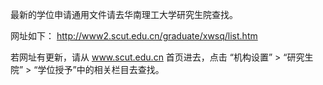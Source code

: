 最新的学位申请通用文件请去华南理工大学研究生院查找。

网址如下：
http://www2.scut.edu.cn/graduate/xwsq/list.htm

若网址有更新，请从 www.scut.edu.cn 首页进去，点击 “机构设置” > “研究生院” > “学位授予”中的相关栏目去查找。
